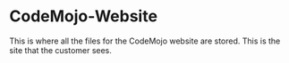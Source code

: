 # CodeMojo-Website
This is where all the files for the CodeMojo website are stored.  This is the site that the customer sees.
